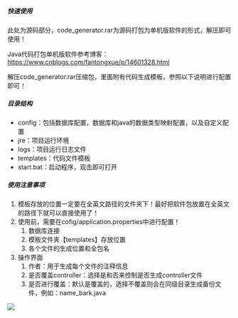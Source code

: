 ##### 快速使用

此处为源码部分，code_generator.rar为源码打包为单机版软件的形式，解压即可使用！

Java代码打包单机版软件参考博客：https://www.cnblogs.com/fantongxue/p/14601328.html

解压code_generator.rar压缩包，里面附有代码生成模板，参照以下说明进行配置即可！

##### 目录结构

- config：包括数据库配置，数据库和java的数据类型映射配置，以及自定义配置
- jre：项目运行环境
- logs：项目运行日志文件
- templates：代码文件模板
- start.bat：启动程序，双击即可打开

##### 使用注意事项
1. ​	模板存放的位置一定要在全英文路径的文件夹下！最好把软件包放置在全英文的路径下就可以直接使用了！
2. 使用前，需要在cofig/application.properties中进行配置！
   1. 数据库连接
   2. 模板文件夹【templates】存放位置
   3. 各个文件的生成位置和全包名
3. 操作界面
   1. 作者：用于生成每个文件的注释信息
   2. 是否覆盖controller：选择是和否来控制是否生成controller文件
   3. 是否进行覆盖：默认是覆盖的，选择不覆盖则会在同级目录生成备份文件，例如：name_bark.java



![](https://img-blog.csdnimg.cn/5fbcdc49718843dda6b6b6eef88f630e.png)